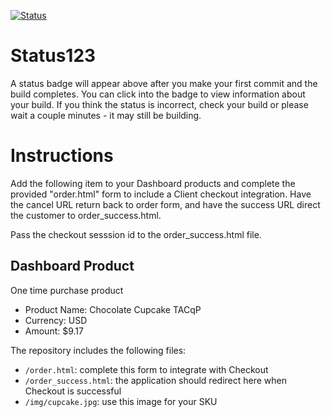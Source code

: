 [![Status](https://img.shields.io/badge/status-NOT%20SUBMITTABLE%20COMMIT:%20efd1e6a17081d75d96baec3b2246910661656505-critical.svg)](https://github.com/crowdbotics-challenges/bakery_scaffold_HcW4toJ1XNlSmACl/commit/efd1e6a17081d75d96baec3b2246910661656505)




# Status123

A status badge will appear above after you make your first commit and the build completes. You can click into the badge to view information about your build. If you think the status is incorrect, check your build or please wait a couple minutes - it may still be building.

# Instructions

Add the following item to your Dashboard products and complete the provided "order.html" form to include a Client checkout integration. Have the cancel URL return back to order form, and have the success URL direct the customer to order_success.html.

Pass the checkout sesssion id to the order_success.html file.

## Dashboard Product
One time purchase product
* Product Name: Chocolate Cupcake TACqP
* Currency: USD
* Amount: $9.17

The repository includes the following files:
* `/order.html`: complete this form to integrate with Checkout
* `/order_success.html`: the application should redirect here when Checkout is successful
* `/img/cupcake.jpg`: use this image for your SKU
